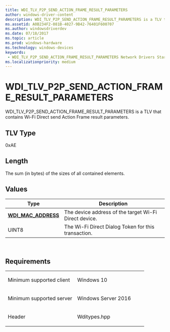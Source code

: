 ```yaml
---
title: WDI_TLV_P2P_SEND_ACTION_FRAME_RESULT_PARAMETERS
author: windows-driver-content
description: WDI_TLV_P2P_SEND_ACTION_FRAME_RESULT_PARAMETERS is a TLV that contains Wi-Fi Direct send Action Frame result parameters.
ms.assetid: A0B234F2-081B-4027-9B42-76401F600707
ms.author: windowsdriverdev 
ms.date: 07/18/2017 
ms.topic: article 
ms.prod: windows-hardware 
ms.technology: windows-devices 
keywords:
 - WDI_TLV_P2P_SEND_ACTION_FRAME_RESULT_PARAMETERS Network Drivers Starting with Windows Vista
ms.localizationpriority: medium
---
```


# WDI\_TLV\_P2P\_SEND\_ACTION\_FRAME\_RESULT\_PARAMETERS


WDI\_TLV\_P2P\_SEND\_ACTION\_FRAME\_RESULT\_PARAMETERS is a TLV that contains Wi-Fi Direct send Action Frame result parameters.

## TLV Type


0xAE

## Length


The sum (in bytes) of the sizes of all contained elements.

## Values


| Type                                              | Description                                           |
|---------------------------------------------------|-------------------------------------------------------|
| [**WDI\_MAC\_ADDRESS**](https://msdn.microsoft.com/library/windows/hardware/dn926071) | The device address of the target Wi-Fi Direct device. |
| UINT8                                             | The Wi-Fi Direct Dialog Token for this transaction.   |

 

Requirements
------------

<table>
<colgroup>
<col width="50%" />
<col width="50%" />
</colgroup>
<tbody>
<tr class="odd">
<td><p>Minimum supported client</p></td>
<td><p>Windows 10</p></td>
</tr>
<tr class="even">
<td><p>Minimum supported server</p></td>
<td><p>Windows Server 2016</p></td>
</tr>
<tr class="odd">
<td><p>Header</p></td>
<td>Wditypes.hpp</td>
</tr>
</tbody>
</table>

 

 




